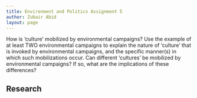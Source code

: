 ```yaml
---
title: Environment and Politics Assignment 5 
author: Zubair Abid
layout: page
---
```


How is ‘culture’ mobilized by environmental campaigns? Use the example of at least TWO environmental campaigns to explain the nature of ‘culture’ that is invoked by environmental campaigns, and the specific manner(s) in which such mobilizations occur. Can different ‘cultures’ be mobilized by environmental campaigns? If so, what are the implications of these differences? 

## Research
